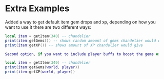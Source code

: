 # Extra Examples

Added a way to get default item gem drops and xp, depending on how you want to use it there are two different ways:
```lua
local item = getItem(340) -- chandelier
print(item:getGems()) -- shows random amount of gems chandelier would drop
print(item:getXP()) -- shows amount of XP chandelier would give

Second option, if you want to include player buffs to boost the gems or XP such as item effects etc...:

local item = getItem(340) -- chandelier
print(item:getGems(world, player))
print(item:getXP(world, player))
```
